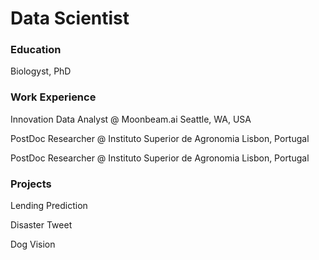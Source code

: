# Data Scientist


### Education
Biologyst, PhD

### Work Experience
Innovation Data Analyst @ Moonbeam.ai
Seattle, WA, USA

PostDoc Researcher @ Instituto Superior de Agronomia
Lisbon, Portugal

PostDoc Researcher @ Instituto Superior de Agronomia
Lisbon, Portugal

### Projects
Lending Prediction

Disaster Tweet

Dog Vision
